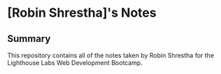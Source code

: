 # [Robin Shrestha]'s Notes
## Summary
This repository contains all of the notes taken by Robin Shrestha for the Lighthouse Labs Web Development Bootcamp.
